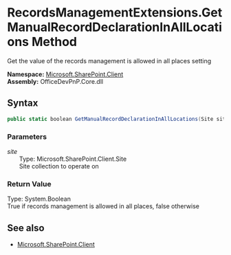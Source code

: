 # RecordsManagementExtensions.GetManualRecordDeclarationInAllLocations Method  
Get the value of the records management is allowed in all places setting  

**Namespace:** [Microsoft.SharePoint.Client](Microsoft.SharePoint.Client.md)  
**Assembly:** OfficeDevPnP.Core.dll  
## Syntax
```C#
public static boolean GetManualRecordDeclarationInAllLocations(Site site)
```
### Parameters
*site*  
&emsp;&emsp;Type: Microsoft.SharePoint.Client.Site  
&emsp;&emsp;Site collection to operate on  
### Return Value
Type: System.Boolean  
True if records management is allowed in all places, false otherwise

## See also
- [Microsoft.SharePoint.Client](Microsoft.SharePoint.Client.md)
